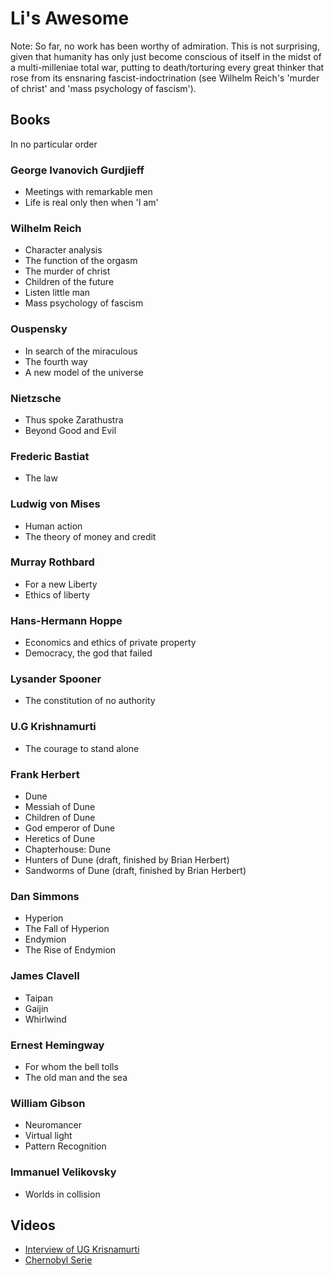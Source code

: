 # Li's Awesome
Note: So far, no work has been worthy of admiration. This is not surprising, given that humanity has only just become conscious of itself in the midst of a multi-milleniae total war, putting to death/torturing every great thinker that rose from its ensnaring fascist-indoctrination (see Wilhelm Reich's 'murder of christ' and 'mass psychology of fascism').

## Books
In no particular order

### George Ivanovich Gurdjieff
- Meetings with remarkable men
- Life is real only then when 'I am'

### Wilhelm Reich
- Character analysis
- The function of the orgasm
- The murder of christ
- Children of the future
- Listen little man
- Mass psychology of fascism

### Ouspensky
- In search of the miraculous
- The fourth way
- A new model of the universe

### Nietzsche
- Thus spoke Zarathustra
- Beyond Good and Evil

### Frederic Bastiat
- The law

### Ludwig von Mises
- Human action
- The theory of money and credit

### Murray Rothbard
- For a new Liberty
- Ethics of liberty

### Hans-Hermann Hoppe
- Economics and ethics of private property
- Democracy, the god that failed

### Lysander Spooner
- The constitution of no authority

### U.G Krishnamurti
- The courage to stand alone

### Frank Herbert
- Dune
- Messiah of Dune
- Children of Dune
- God emperor of Dune
- Heretics of Dune
- Chapterhouse: Dune
- Hunters of Dune (draft, finished by Brian Herbert)
- Sandworms of Dune (draft, finished by Brian Herbert)

### Dan Simmons
- Hyperion
- The Fall of Hyperion
- Endymion
- The Rise of Endymion

### James Clavell
- Taipan
- Gaijin
- Whirlwind

### Ernest Hemingway
- For whom the bell tolls
- The old man and the sea

### William Gibson
- Neuromancer
- Virtual light
- Pattern Recognition

### Immanuel Velikovsky
- Worlds in collision

## Videos
- [Interview of UG Krisnamurti](https://www.youtube.com/watch?v=EQFrUKQfO4k)
- [Chernobyl Serie](https://en.wikipedia.org/wiki/Chernobyl_(miniseries))

